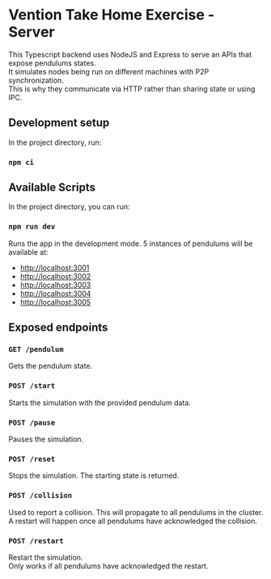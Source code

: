 # Vention Take Home Exercise - Server
This Typescript backend uses NodeJS and Express to serve an APIs that expose pendulums states.  
It simulates nodes being run on different machines with P2P synchronization.  
This is why they communicate via HTTP rather than sharing state or using IPC.  

## Development setup

In the project directory, run:

### `npm ci`

## Available Scripts

In the project directory, you can run:

### `npm run dev`

Runs the app in the development mode.
5 instances of pendulums will be available at:
- [http://localhost:3001](http://localhost:3001)
- [http://localhost:3002](http://localhost:3002)
- [http://localhost:3003](http://localhost:3003)
- [http://localhost:3004](http://localhost:3004)
- [http://localhost:3005](http://localhost:3005)

## Exposed endpoints

### `GET /pendulum`
Gets the pendulum state.

### `POST /start`
Starts the simulation with the provided pendulum data.

### `POST /pause`
Pauses the simulation.

### `POST /reset`
Stops the simulation. The starting state is returned.

### `POST /collision`
Used to report a collision. This will propagate to all pendulums in the cluster.  
A restart will happen once all pendulums have acknowledged the collision.  

### `POST /restart`
Restart the simulation.  
Only works if all pendulums have acknowledged the restart.  
